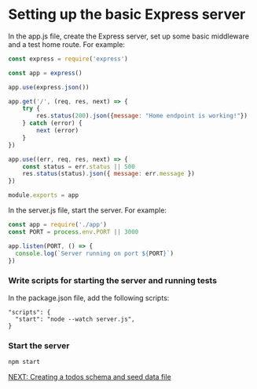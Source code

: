 # Setting up the basic Express server

In the app.js file, create the Express server, set up some basic middleware and a test home route. For example:
```javascript
const express = require('express')

const app = express()

app.use(express.json())

app.get('/', (req, res, next) => {
    try {
        res.status(200).json({message: "Home endpoint is working!"})
    } catch (error) {
        next (error)
    }
})

app.use((err, req, res, next) => {
    const status = err.status || 500
    res.status(status).json({ message: err.message })
})

module.exports = app
```

In the server.js file, start the server. For example:
```javascript
const app = require('./app')
const PORT = process.env.PORT || 3000

app.listen(PORT, () => {
  console.log(`Server running on port ${PORT}`)
})
```

### Write scripts for starting the server and running tests

In the package.json file, add the following scripts:
```
"scripts": {
  "start": "node --watch server.js",
}
```

### Start the server

```bash
npm start
```

[NEXT: Creating a todos schema and seed data file](4.creatingTheTodoSchemaAndSeeds)
